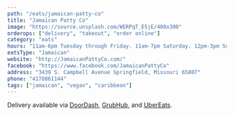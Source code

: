 ```yaml
---
path: "/eats/jamaican-patty-co"
title: "Jamaican Patty Co"
image: "https://source.unsplash.com/WERPqT_E5jE/400x300"
orderops: ["delivery", "takeout", "order online"]
category: "eats"
hours: "11am-6pm Tuesday through Friday. 11am-7pm Saturday. 12pm-3pm Sunday"
eatsType: "Jamaican"
website: "http://JamaicanPattyCo.com/"
facebook: "https://www.facebook.com/JamaicanPattyCo"
address: "3439 S. Campbell Avenue Springfield, Missouri 65807"
phone: "4178861144"
tags: ["jamaican", "vegan", "caribbean"]
---
```


Delivery available via [DoorDash](https://www.doordash.com/store/jamaican-patty-springfield-946755/en-US), [GrubHub](https://www.grubhub.com/restaurant/jamaican-patty-co-3439-s-campbell-ave-springfield/1209982), and [UberEats](https://www.ubereats.com/springfield-mo/food-delivery/jamaican-patty-co/-8Ow8WIlS4GdbbYdB3LSPw).
